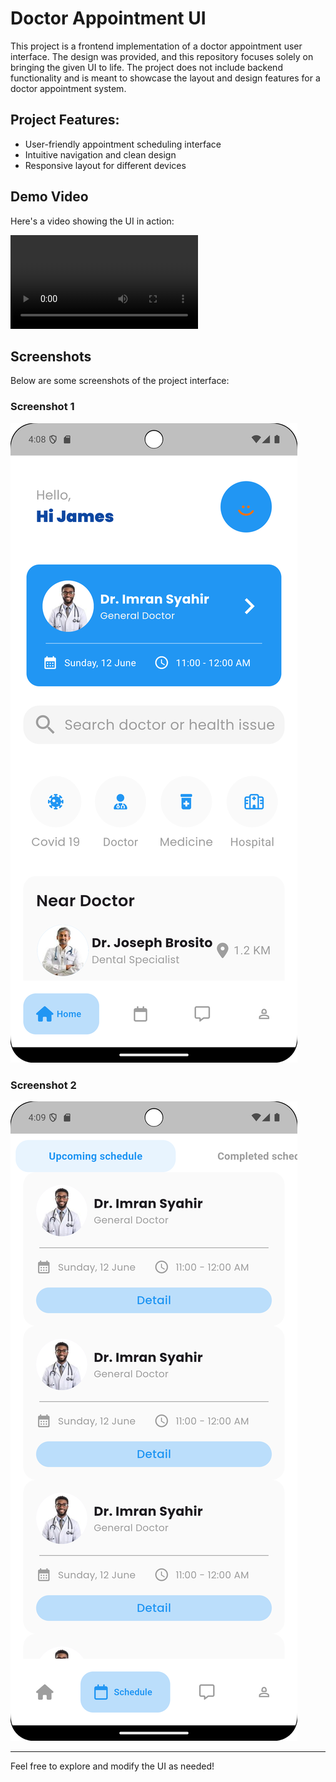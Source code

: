 # Doctor Appointment UI

This project is a frontend implementation of a doctor appointment user interface. The design was
provided, and this repository focuses solely on bringing the given UI to life. The project does not
include backend functionality and is meant to showcase the layout and design features for a doctor
appointment system.

## Project Features:

- User-friendly appointment scheduling interface
- Intuitive navigation and clean design
- Responsive layout for different devices

## Demo Video

Here's a video showing the UI in action:

![Screen Record](./screen_capture/screen_record.mp4)

## Screenshots

Below are some screenshots of the project interface:

### Screenshot 1

![Screenshot 1](./screen_capture/screenshot1.png)

### Screenshot 2

![Screenshot 2](./screen_capture/screenshot2.png)

---

Feel free to explore and modify the UI as needed!
